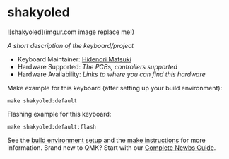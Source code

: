 # shakyoled

![shakyoled](imgur.com image replace me!)

*A short description of the keyboard/project*

* Keyboard Maintainer: [Hidenori Matsuki](https://github.com/yourusername)
* Hardware Supported: *The PCBs, controllers supported*
* Hardware Availability: *Links to where you can find this hardware*

Make example for this keyboard (after setting up your build environment):

    make shakyoled:default

Flashing example for this keyboard:

    make shakyoled:default:flash

See the [build environment setup](https://docs.qmk.fm/#/getting_started_build_tools) and the [make instructions](https://docs.qmk.fm/#/getting_started_make_guide) for more information. Brand new to QMK? Start with our [Complete Newbs Guide](https://docs.qmk.fm/#/newbs).

